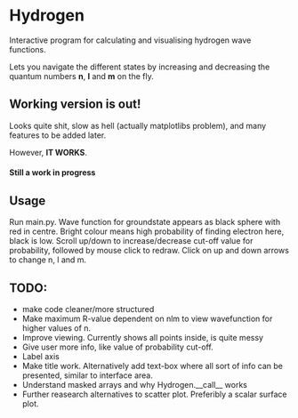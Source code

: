 # Hydrogen
Interactive program for calculating and visualising hydrogen wave functions.

Lets you navigate the different states by increasing and decreasing the quantum numbers **n**, **l** and **m** on the fly.

## Working version is out!
Looks quite shit, slow as hell (actually matplotlibs problem), and many features to be added later.

However, **IT WORKS**.

#### Still a work in progress

## Usage
Run main.py. Wave function for groundstate appears as black sphere with red in centre. Bright colour means high probability of finding electron here, black is low. Scroll up/down to increase/decrease cut-off value for probability, followed by mouse click to redraw. Click on up and down arrows to change n, l and m.

## TODO:
- make code cleaner/more structured
- Make maximum R-value dependent on nlm to view wavefunction for higher values of n.
- Improve viewing. Currently shows all points inside, is quite messy
- Give user more info, like value of probability cut-off.
- Label axis
- Make title work. Alternatively add text-box where all sort of info can be presented, similar to interface area.
- Understand masked arrays and why Hydrogen.\_\_call__ works
- Further reasearch alternatives to scatter plot. Preferibly a scalar surface plot.